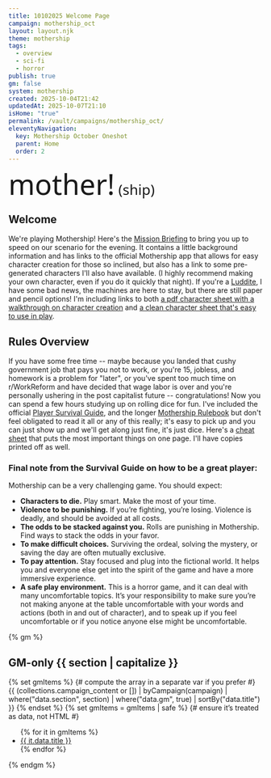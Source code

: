 ```yaml
---
title: 10102025 Welcome Page
campaign: mothership_oct
layout: layout.njk
theme: mothership
tags:
  - overview
  - sci-fi
  - horror
publish: true
gm: false
system: mothership
created: 2025-10-04T21:42
updatedAt: 2025-10-07T21:10
isHome: "true"
permalink: /vault/campaigns/mothership_oct/
eleventyNavigation:
  key: Mothership October Oneshot
  parent: Home
  order: 2
---
```

<style>
  /* 1) Register the font (adjust the family name if needed) */
  @font-face {
    font-family: "Caramello Free";
    src: url("/assets/fonts/Caramello%20Free.woff2") format("woff2");
    font-weight: 400;
    font-style: normal;
    font-display: swap;
  }

  /* 2) Use it on your wordmark (with fallbacks) */
  .wordmark {
    font-family: "Caramello Free", system-ui, -apple-system, "Segoe UI", Roboto, Arial, sans-serif;
    line-height: 1;
  }

  .wordmark span { font-size: 4em; }
  .wordmark b { font-size: 50%; font-weight: normal; }
</style>

<p class="wordmark"><span>mother!<b> (ship)</b></span></p>

## Welcome
We're playing Mothership! Here's the [Mission Briefing](/vault/campaigns/mothership_oct/sessions/mission-briefing/) to bring you up to speed on our scenario for the evening. It contains a little background information and has links to the official Mothership app that allows for easy character creation for those so inclined, but also has a link to some pre-generated characters I'll also have available. (I highly recommend making your own character, even if you do it quickly that night). If you're a [Luddite](https://en.wikipedia.org/wiki/Luddite), I have some bad news, the machines are here to stay, but there are still paper and pencil options! I'm including links to both [a pdf character sheet with a walkthrough on character creation](/assets/pdfs/Mothership_Character_Profile_advanced.pdf) and [a clean character sheet that's easy to use in play](/assets/pdfs/Mothership_Character_Profile_basic.pdf).

## Rules Overview
If you have some free time -- maybe because you landed that cushy government job that pays you not to work, or you're 15, jobless, and homework is a problem for "later", or you've spent too much time on r/WorkReform and have decided that wage labor is over and you're personally ushering in the post capitalist future -- congratulations! Now you can spend a few hours studying up on rolling dice for fun. I've included the official [Player Survival Guide](/assets/pdfs/Player-Survival-Guide-v1.2.pdf), and the longer [Mothership Rulebook](/assets/pdfs/Mothership-Zine-Rulebook-v5.pdf) but don't feel obligated to read it all or any of this really; it's easy to pick up and you can just show up and we'll get along just fine, it's just dice. Here's a [cheat sheet](/assets/pdfs/player-cheat-sheet.pdf) that puts the most important things on one page. I'll have copies printed off as well.

### Final note from the Survival Guide on how to be a great player:
Mothership can be a very challenging game. You should expect:
- **Characters to die.** Play smart. Make the most of your time.
- **Violence to be punishing.** If you’re fighting, you’re losing. Violence is deadly, and should be avoided at all costs.
- **The odds to be stacked against you.** Rolls are punishing in Mothership. Find ways to stack the odds in your favor.
- **To make difficult choices.** Surviving the ordeal, solving the mystery, or saving the day are often mutually exclusive.
- **To pay attention.** Stay focused and plug into the fictional world. It helps you and everyone else get into the spirit of the game and have a more immersive experience.
- **A safe play environment.** This is a horror game, and it can deal with many uncomfortable topics. It’s your responsibility to make sure you’re not making anyone at the table uncomfortable with your words and actions (both in and out of character), and to speak up if you feel uncomfortable or if you notice anyone else might be uncomfortable.

{% gm %}
<h2>GM-only {{ section | capitalize }}</h2>
{% set gmItems %}
  {# compute the array in a separate var if you prefer #}
  {{ (collections.campaign_content or [])
      | byCampaign(campaign)
      | where("data.section", section)
      | where("data.gm", true)
      | sortBy("data.title") }}
{% endset %}
{% set gmItems = gmItems | safe %} {# ensure it’s treated as data, not HTML #}

<ul class="list">
  {% for it in gmItems %}
    <li><a href="{{ it.url }}">{{ it.data.title }}</a></li>
  {% endfor %}
</ul>
{% endgm %}


